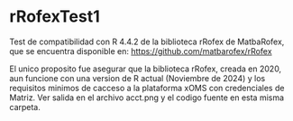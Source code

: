 # rRofexTest1
Test de compatibilidad con R 4.4.2 de la biblioteca rRofex de MatbaRofex, que se encuentra disponible en:
https://github.com/matbarofex/rRofex

El unico proposito fue asegurar que la biblioteca rRofex, creada en 2020, aun funcione con una version de R actual (Noviembre de 2024) y los requisitos minimos de cacceso a la plataforma xOMS con credenciales de Matriz. Ver salida en el archivo acct.png y el codigo fuente en esta misma carpeta.
